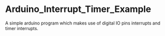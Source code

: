 # Arduino_Interrupt_Timer_Example
A simple arduino program which makes use of digital IO pins interrupts and timer interrupts.
